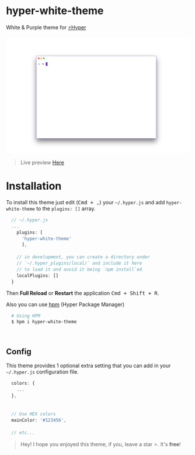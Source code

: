# hyper-white-theme
White & Purple theme for [:zap:Hyper](https://hyper.is)

![screen][screenshot]
> Live preview [Here][web_preview]

# Installation
To install this theme just edit (<kbd>Cmd + ,</kbd>) your `~/.hyper.js` and add `hyper-white-theme` to the `plugins: []` array.

```javascript
  // ~/.hyper.js
  ...
    plugins: [
      'hyper-white-theme'
      ],

    // in development, you can create a directory under
    // `~/.hyper_plugins/local/` and include it here
    // to load it and avoid it being `npm install`ed
    localPlugins: []
  }
```
Then **Full Reload** or **Restart** the application <kbd>Cmd + Shift + R</kbd>.

Also you can use [hpm](https://github.com/zeit/hpm) (Hyper Package Manager)

```bash
  # Using HPM
  $ hpm i hyper-white-theme
```

<br>

## Config
This theme provides 1 optional extra setting that you can add in your `~/.hyper.js` configuration file.

```javascript
  colors: {
    ...
  },

  
  // Use HEX colors
  mainColor: '#123456',
  
  // etc...
```

> Hey! I hope you enjoyed this theme, if you, leave a star :star:. It's **free**!

[screenshot]: assets/screenshot.png
[web_preview]: https://rawnly.github.io/hyper-white-theme
